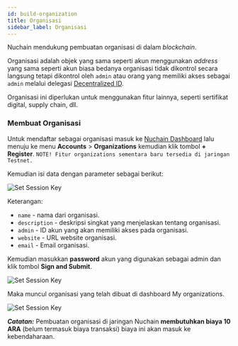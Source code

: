 ```yaml
---
id: build-organization
title: Organisasi
sidebar_label: Organisasi
---
```


Nuchain mendukung pembuatan organisasi di dalam _blockchain_.

Organisasi adalah objek yang sama seperti akun menggunakan _address_ yang sama seperti akun biasa
bedanya organisasi tidak dikontrol secara langsung tetapi dikontrol oleh `admin` atau orang yang
memiliki akses sebagai `admin` melalui delegasi [Decentralized ID](build-did.md).

Organisasi ini diperlukan untuk menggunakan fitur lainnya, seperti sertifikat digital, supply chain,
dll.

### Membuat Organisasi

Untuk mendaftar sebagai organisasi masuk ke [Nuchain Dashboard](https://nuchain.riset.tech)
lalu menuju ke menu **Accounts** > **Organizations** kemudian klik tombol **+
Register**. `NOTE! Fitur organizations sementara baru tersedia di jaringan Testnet.`

Kemudian isi data dengan parameter sebagai berikut:

![Set Session Key](https://i.imgur.com/WmVC5CU.png)

Keterangan:
- `name` - nama dari organisasi.
- `description` - deskripsi singkat yang menjelaskan tentang organisasi.
- `admin` - ID akun yang akan memiliki akses pada organisasi.
- `website` - URL website organisasi.
- `email` - Email organisasi.

Kemudian masukkan **password** akun yang digunakan sebagai admin dan klik tombol **Sign and Submit**.

![Set Session Key](https://i.imgur.com/ks7Hyjh.png)

Maka muncul organisasi yang telah dibuat di dashboard My organizations.

![Set Session Key](https://i.imgur.com/PSbwVEP.png)

***Catatan:*** Pembuatan organisasi di jaringan Nuchain **membutuhkan biaya 10 ARA** (belum termasuk biaya transaksi)
biaya ini akan masuk ke kebendaharaan.
